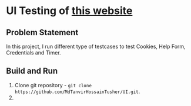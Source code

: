 # UI Testing of [this website](https://userinyerface.com/)

## Problem Statement

In this project, I run different type of testcases to test Cookies, Help Form, Credentials and Timer. 


## Build and Run

1. Clone git repository - `git clone https://github.com/MdTanvirHossainTusher/UI.git`.
2. 

